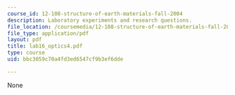 ```yaml
---
course_id: 12-108-structure-of-earth-materials-fall-2004
description: Laboratory experiments and research questions.
file_location: /coursemedia/12-108-structure-of-earth-materials-fall-2004/bbc3059c70a4fd3ed6547cf9b3ef6dde_lab16_optics4.pdf
file_type: application/pdf
layout: pdf
title: lab16_optics4.pdf
type: course
uid: bbc3059c70a4fd3ed6547cf9b3ef6dde

---
```

None
